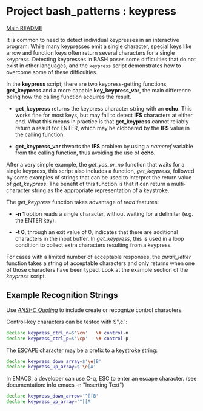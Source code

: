 # Project bash_patterns : keypress

[Main README](README.md)

It is common to need to detect individual keypresses in an interactive
program.  While many keypresses emit a single character, special keys
like arrow and function keys often return several characters for a single
keypress.  Detecting keypresses in BASH poses some difficulties that
do not exist in other languages, and the `keypress` script demonstrates
how to overcome some of these difficulties.

In the **keypress** script, there are two keypress-getting functions,
**get_keypress** and a more capable **key_keypress_var**, the main
difference being how the calling function acquires the result.

- **get_keypress** returns the keypress character string with an
  **echo**.  This works fine for most keys, but may fail to detect
  **IFS** characters at either end.  What this means in practice is
  that **get_keypress** cannot reliably return a result for ENTER,
  which may be clobbered by the **IFS** value in the calling
  function.

- **get_keypress_var** thwarts the **IFS** problem by using a
  *nameref* variable from the calling function, thus avoiding the
  use of **echo**.  

After a very simple example, the *get_yes_or_no* function that waits for
a single keypress, this script also includes a function, *get_keypress*,
followed by some examples of strings that can be used to interpret the
return value of *get_keypress*.  The benefit of this function is that
it can return a multi-character string as the appropriate representation
of a keystroke.

The *get_keypress* function takes advantage of *read* features:

- **-n 1** option reads a single character, without waiting for
  a delimiter (e.g. the ENTER key).

- **-t 0**, through an exit value of 0, indicates that there are
  additional characters in the input buffer.  In *get_keypress*,
  this is used in a loop condition to collect extra characters
  resulting from a keypress.

For cases with a limited number of acceptable responses, the
*await_letter* function takes a string of acceptable characters
and only returns when one of those characters have been typed.
Look at the example section of the *keypress* script.

## Example Recognition Strings

Use [*ANSI-C Quoting*](https://www.gnu.org/software/bash/manual/html_node/ANSI_002dC-Quoting.html\#ANSI_002dC-Quoting)
to include create or recognize control characters.

Control-key characters can be tested with $'\c.':

~~~sh
declare keypress_ctrl_n=$'\cn'   \# control-n
declare keypress_ctrl_p=$'\cp'   \# control-p
~~~

The ESCAPE character may be a prefix to a keystroke
string:

~~~sh
declare keypress_down_array=$'\e[B'
declare keypress_up_array=$'\e[A'
~~~

In EMACS, a developer can use C-q, ESC to enter an escape character.
(see documentation: info emacs -n "Inserting Text")
~~~sh
declare keypress_down_arrow='^[[B'
declare keypress_up_array='^[[A'
~~~




